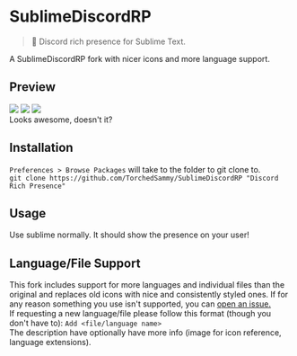 # SublimeDiscordRP
> 📄 Discord rich presence for Sublime Text.

A SublimeDiscordRP fork with nicer icons and more language support.

## Preview
![](https://modeus.is-inside.me/O77P2hjS.png) ![](https://modeus.is-inside.me/vUbc3hc1.png)
![](https://modeus.is-inside.me/nq9TArwi.png)  
Looks awesome, doesn't it?

## Installation
`Preferences > Browse Packages` will take to the folder to git clone to.  
`git clone https://github.com/TorchedSammy/SublimeDiscordRP "Discord Rich Presence"`

## Usage
Use sublime normally. It should show the presence on your user!

## Language/File Support 
This fork includes support for more languages and individual files than the original and replaces old icons with nice and consistently styled ones. If for any reason something you use isn't supported, you can [open an issue.](https://github.com/TorchedSammy/SublimeDiscordRP/issues/new)  
If requesting a new language/file please follow this format (though you don't have to): `Add <file/language name>`  
The description have optionally have more info (image for icon reference, language extensions).